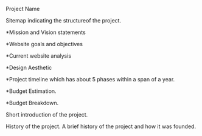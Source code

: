 Project Name

Sitemap indicating the structureof the project.

*Mission and Vision statements

*Website goals and objectives

*Current website analysis

*Design Aesthetic

*Project timeline which has about 5 phases within a span of a year.

*Budget Estimation.

*Budget Breakdown.

Short introduction of the project.

History of the project.
   A brief history of the project and how it was founded.

 
